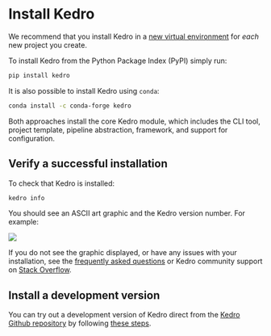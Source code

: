 # Install Kedro

We recommend that you install Kedro in a [new virtual environment](01_prerequisites.md#virtual-environments) for *each* new project you create.

To install Kedro from the Python Package Index (PyPI) simply run:

```bash
pip install kedro
```

It is also possible to install Kedro using `conda`:

```bash
conda install -c conda-forge kedro
```

Both approaches install the core Kedro module, which includes the CLI tool, project template, pipeline abstraction, framework, and support for configuration.

## Verify a successful installation

To check that Kedro is installed:

```bash
kedro info
```

You should see an ASCII art graphic and the Kedro version number. For example:

![](../meta/images/kedro_graphic.png)

If you do not see the graphic displayed, or have any issues with your installation, see the [frequently asked questions](../11_faq/01_faq.md) or Kedro community support on [Stack Overflow](https://stackoverflow.com/questions/tagged/kedro).

## Install a development version

You can try out a development version of Kedro direct from the [Kedro Github repository](https://github.com/quantumblacklabs/kedro) by following [these steps](../11_faq/01_faq.md#how-can-i-use-development-version-of-kedro).
